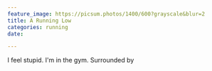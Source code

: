```yaml
---
feature_image: https://picsum.photos/1400/600?grayscale&blur=2
title: A Running Low
categories: running
date: 

---
```

I feel stupid. I'm in the gym. Surrounded by 